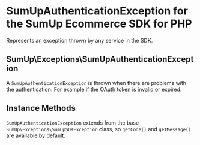 # SumUpAuthenticationException for the SumUp Ecommerce SDK for PHP

Represents an exception thrown by any service in the SDK.

## SumUp\Exceptions\SumUpAuthenticationException

A `SumUpAuthenticationException` is thrown when there are problems with the authentication. For example if the OAuth token is invalid or expired.

## Instance Methods

`SumUpAuthenticationException` extends from the base `SumUp\Exceptions\SumUpSDKException` class, so `getCode()` and `getMessage()` are available by default.
